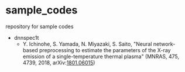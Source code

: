 # sample_codes
repository for sample codes

- dnnspec1t
  - Y. Ichinohe, S. Yamada, N. Miyazaki, S. Saito, "Neural network-based preprocessing to estimate the parameters of the X-ray emission of a single-temperature thermal plasma" (MNRAS, 475, 4739, 2018, arXiv:[1801.06015](http://arxiv.org/abs/1801.06015))
